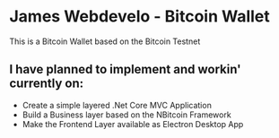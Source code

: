 # James Webdevelo - Bitcoin Wallet
This is a Bitcoin Wallet based on the Bitcoin Testnet

## I have planned to implement and workin' currently on:

* Create a simple layered .Net Core MVC Application
* Build a Business layer based on the NBitcoin Framework
* Make the Frontend Layer available as Electron Desktop App
